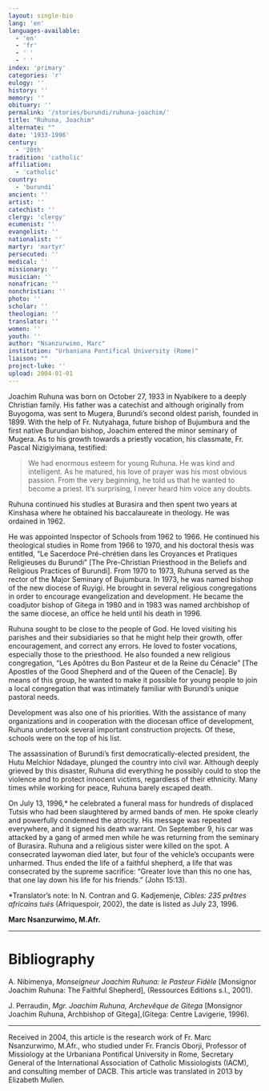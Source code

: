```yaml
---
layout: single-bio
lang: 'en'
languages-available:
  - 'en'
  - 'fr'
  - ' '
  - ' '
index: 'primary'
categories: 'r'
eulogy: ''
history: ''
memory: ''
obituary: ''
permalink: '/stories/burundi/ruhuna-joachim/'
title: "Ruhuna, Joachim"
alternate: ""
date: '1933-1996'
century:
  - '20th'
tradition: 'catholic'
affiliation:
  - 'catholic'
country:
  - 'burundi'
ancient: ''
artist: ''
catechist: ''
clergy: 'clergy'
ecumenist: ''
evangelist: ''
nationalist: ''
martyr: 'martyr'
persecuted: ''
medical: ''
missionary: ''
musician: ''
nonafrican: ''
nonchristian: ''
photo: ''
scholar: ''
theologian: ''
translator: ''
women: ''
youth: ''
author: "Nsanzurwimo, Marc"
institution: "Urbaniana Pontifical University (Rome)"
liaison: ""
project-luke: ''
upload: 2004-01-01
---
```




Joachim Ruhuna was born on October 27, 1933 in Nyabikere to a deeply Christian family. His father was a catechist and although originally from Buyogoma, was sent to Mugera, Burundi’s second oldest parish, founded in 1899. With the help of Fr. Nutyahaga, future bishop of Bujumbura and the first native Burundian bishop, Joachim entered the minor seminary of Mugera. As to his growth towards a priestly vocation, his classmate, Fr. Pascal Nizigiyimana, testified:
>
> We had enormous esteem for young Ruhuna. He was kind and intelligent.  As he matured, his love of prayer was his most obvious passion. From the very beginning, he told us that he wanted to become a priest. It’s surprising, I never heard him voice any doubts.

Ruhuna continued his studies at Burasira and then spent two years at Kinshasa where he obtained his baccalaureate in theology. He was ordained in 1962.

He was appointed Inspector of Schools from 1962 to 1966. He continued his theological studies in Rome from 1966 to 1970, and his doctoral thesis was entitled, “Le Sacerdoce Pré-chrétien dans les Croyances et Pratiques Religieuses du Burundi” [The Pre-Christian Priesthood in the Beliefs and Religious Practices of Burundi]. From 1970 to 1973, Ruhuna served as the rector of the Major Seminary of Bujumbura. In 1973, he was named bishop of the new diocese of Ruyigi. He brought in several religious congregations in order to encourage evangelization and development. He became the coadjutor bishop of Gitega in 1980 and in 1983 was named archbishop of the same diocese, an office he held until his death in 1996.

Ruhuna sought to be close to the people of God. He loved visiting his parishes and their subsidiaries so that he might help their growth, offer encouragement, and correct any errors. He loved to foster vocations, especially those to the priesthood. He also founded a new religious congregation, “Les Apôtres du Bon Pasteur et de la Reine du Cénacle” [The Apostles of the Good Shepherd and of the Queen of the Cenacle]. By means of this group, he wanted to make it possible for young people to join a local congregation that was intimately familiar with Burundi’s unique pastoral needs.

Development was also one of his priorities. With the assistance of many organizations and in cooperation with the diocesan office of development, Ruhuna undertook several important construction projects. Of these, schools were on the top of his list.

The assassination of Burundi’s first democratically-elected president, the Hutu Melchior Ndadaye, plunged the country into civil war. Although deeply grieved by this disaster, Ruhuna did everything he possibly could to stop the violence and to protect innocent victims, regardless of their ethnicity. Many times while working for peace, Ruhuna barely escaped death.

On July 13, 1996,* he celebrated a funeral mass for hundreds of displaced Tutsis who had been slaughtered by armed bands of men. He spoke clearly and powerfully condemned the atrocity. His message was repeated everywhere, and it signed his death warrant. On September 9, his car was attacked by a gang of armed men while he was returning from the seminary of Burasira. Ruhuna and a religious sister were killed on the spot. A consecrated laywoman died later, but four of the vehicle’s occupants were unharmed. Thus ended the life of a faithful shepherd, a life that was consecrated by the supreme sacrifice: “Greater love than this no one has, that one lay down his life for his friends.” (John 15:13).

*Translator’s note: In N. Contran and G. Kadjemenje, *Cibles: 235 prêtres africains tués* (Afriquespoir, 2002), the date is listed as July 23, 1996.

**Marc Nsanzurwimo, M.Afr.**

---

# Bibliography
A. Nibimenya, *Monseigneur Joachim Ruhuna: le Pasteur Fidèle* [Monsignor Joachim Ruhuna: The Faithful Shepherd], (Ressources Editions s.I., 2001).

J. Perraudin, *Mgr. Joachim Ruhuna, Archevêque de Gitega* [Monsignor Joachim Ruhuna, Archbishop of Gitega],(Gitega: Centre Lavigerie, 1996).

---

Received in 2004, this article is the research work of Fr. Marc Nsanzurwimo, M.Afr., who studied under Fr. Francis Oborji, Professor of Missiology at the Urbaniana Pontifical University in Rome, Secretary General of the International Association of Catholic Missiologists (IACM), and consulting member of DACB. This article was translated in 2013 by Elizabeth Mullen.
